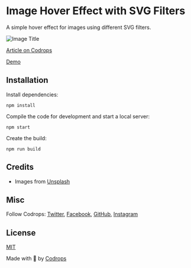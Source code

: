 # Image Hover Effect with SVG Filters

A simple hover effect for images using different SVG filters.

![Image Title](https://tympanus.net/codrops/wp-content/uploads/2021/06/SVGThumbHover.jpg)

[Article on Codrops](https://tympanus.net/codrops/?p=54938)

[Demo](http://tympanus.net/Development/ThumbHoverSVGFilter/)


## Installation

Install dependencies:

```
npm install
```

Compile the code for development and start a local server:

```
npm start
```

Create the build:

```
npm run build
```

## Credits

- Images from [Unsplash](https://unsplash.com/)

## Misc

Follow Codrops: [Twitter](http://www.twitter.com/codrops), [Facebook](http://www.facebook.com/codrops), [GitHub](https://github.com/codrops), [Instagram](https://www.instagram.com/codropsss/)

## License
[MIT](LICENSE)

Made with :blue_heart:  by [Codrops](http://www.codrops.com)





